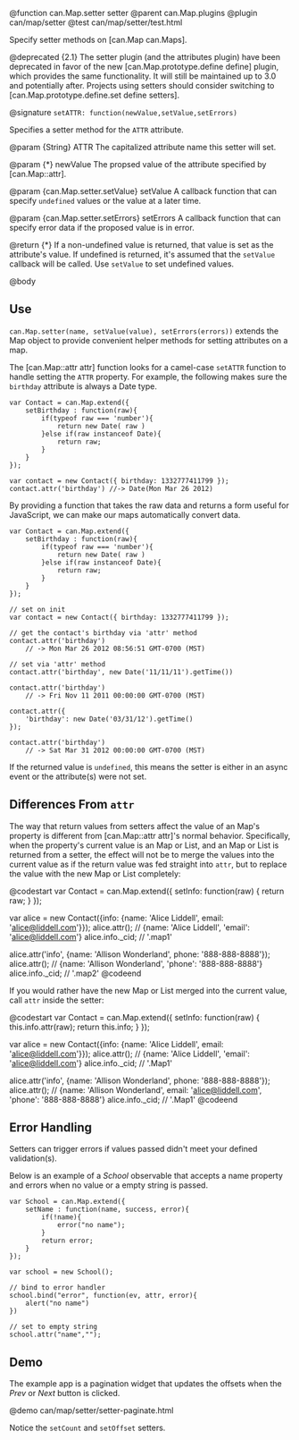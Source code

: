 @function can.Map.setter setter
@parent can.Map.plugins
@plugin can/map/setter
@test can/map/setter/test.html

Specify setter methods on [can.Map can.Maps].

@deprecated {2.1} The setter plugin (and the attributes plugin) have been deprecated in 
favor of the new [can.Map.prototype.define define] plugin, which provides the same 
functionality. It will still be maintained up to 3.0 and potentially after. 
Projects using setters should consider switching to [can.Map.prototype.define.set define setters].

@signature `setATTR: function(newValue,setValue,setErrors)`

Specifies a setter method for the `ATTR` attribute.

@param {String} ATTR The capitalized attribute name this setter will set. 

@param {*} newValue The propsed value of the attribute specified by [can.Map::attr].

@param {can.Map.setter.setValue} setValue A callback function that can specify `undefined` values
or the value at a later time.

@param {can.Map.setter.setErrors} setErrors A callback function that can specify error data if
the proposed value is in error.

@return {*} If a non-undefined value is returned, that value is set as the attribute's value. If
undefined is returned, it's assumed that the `setValue` callback will be called.  Use `setValue` to
set undefined values.

@body

## Use

`can.Map.setter(name, setValue(value), setErrors(errors))` extends the Map object 
to provide convenient helper methods for setting attributes on a map.

The [can.Map::attr attr] function looks for a camel-case `setATTR` function to handle setting 
the `ATTR` property. For example, the following makes sure the `birthday` attribute is 
always a Date type.

	var Contact = can.Map.extend({
		setBirthday : function(raw){
			if(typeof raw === 'number'){
				return new Date( raw )
			}else if(raw instanceof Date){
				return raw;
			}
		}
	});
	
	var contact = new Contact({ birthday: 1332777411799 });
	contact.attr('birthday') //-> Date(Mon Mar 26 2012)

By providing a function that takes the raw data and returns a form useful for JavaScript, 
we can make our maps automatically convert data.

	var Contact = can.Map.extend({
		setBirthday : function(raw){
			if(typeof raw === 'number'){
				return new Date( raw )
			}else if(raw instanceof Date){
				return raw;
			}
		}
	});

	// set on init
	var contact = new Contact({ birthday: 1332777411799 });
	
	// get the contact's birthday via 'attr' method
	contact.attr('birthday') 
		// -> Mon Mar 26 2012 08:56:51 GMT-0700 (MST)

	// set via 'attr' method
	contact.attr('birthday', new Date('11/11/11').getTime())
	
	contact.attr('birthday') 
		// -> Fri Nov 11 2011 00:00:00 GMT-0700 (MST)

	contact.attr({
		'birthday': new Date('03/31/12').getTime()
	});

	contact.attr('birthday') 
		// -> Sat Mar 31 2012 00:00:00 GMT-0700 (MST)


If the returned value is `undefined`, this means the setter is either in an async 
event or the attribute(s) were not set. 

## Differences From `attr`

The way that return values from setters affect the value of an Map's property is
different from [can.Map::attr attr]'s normal behavior. Specifically, when the 
property's current value is an Map or List, and an Map or List is returned
from a setter, the effect will not be to merge the values into the current value as
if the return value was fed straight into `attr`, but to replace the value with the
new Map or List completely:

@codestart
var Contact = can.Map.extend({
	setInfo: function(raw) {
      return raw;
	}
});

var alice = new Contact({info: {name: 'Alice Liddell', email: 'alice@liddell.com'}});
alice.attr(); // {name: 'Alice Liddell', 'email': 'alice@liddell.com'}
alice.info._cid; // '.map1'

alice.attr('info', {name: 'Allison Wonderland', phone: '888-888-8888'});
alice.attr(); // {name: 'Allison Wonderland', 'phone': '888-888-8888'}
alice.info._cid; // '.map2'
@codeend

If you would rather have the new Map or List merged into the current value, call
`attr` inside the setter:

@codestart
var Contact = can.Map.extend({
	setInfo: function(raw) {
      this.info.attr(raw);
      return this.info;
	}
});

var alice = new Contact({info: {name: 'Alice Liddell', email: 'alice@liddell.com'}});
alice.attr(); // {name: 'Alice Liddell', 'email': 'alice@liddell.com'}
alice.info._cid; // '.Map1'

alice.attr('info', {name: 'Allison Wonderland', phone: '888-888-8888'});
alice.attr(); // {name: 'Allison Wonderland', email: 'alice@liddell.com', 'phone': '888-888-8888'}
alice.info._cid; // '.Map1'
@codeend

## Error Handling

Setters can trigger errors if values passed didn't meet your defined validation(s).

Below is an example of a _School_ observable that accepts a name property and errors
when no value or a empty string is passed.


	var School = can.Map.extend({
		setName : function(name, success, error){
			if(!name){
				error("no name");
			}
			return error;
		}
	});

	var school = new School();
	
	// bind to error handler
	school.bind("error", function(ev, attr, error){
		alert("no name")
	})
	
	// set to empty string
	school.attr("name","");

## Demo

The example app is a pagination widget that updates
the offsets when the _Prev_ or _Next_ button is clicked.

@demo can/map/setter/setter-paginate.html

Notice the `setCount` and `setOffset` setters.
